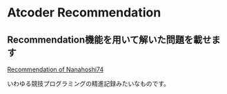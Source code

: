 # Atcoder Recommendation

## Recommendation機能を用いて解いた問題を載せます

[Recommendation of Nanahoshi74](https://kenkoooo.com/atcoder/#/user/Nanahoshi74?userPageTab=Recommendation,"recommendation")

いわゆる競技プログラミングの精進記録みたいなものです。